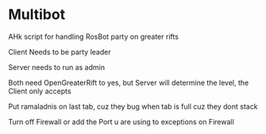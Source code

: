 # Multibot
AHk script for handling RosBot party on greater rifts

Client Needs to be party leader

Server needs to run as admin

Both need OpenGreaterRift to yes, but Server will determine the level,
the Client only accepts

Put ramaladnis on last tab, cuz they bug when tab is full cuz they dont stack

Turn off Firewall or add the Port u are using to exceptions on Firewall
